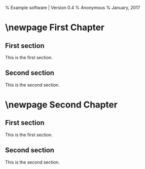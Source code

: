 % Example software | Version 0.4
% Anonymous
% January, 2017

\newpage
First Chapter
===

<!--===-->

First section
---

This is the first section.

<!--===-->

Second section
---

This is the second section.

\newpage
Second Chapter
===

<!--===-->

First section
---

This is the first section.

<!--===-->

Second section
---

This is the second section.

